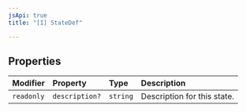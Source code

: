```yaml
---
jsApi: true
title: "[I] StateDef"

---
```

## Properties

| Modifier | Property | Type | Description |
| :------ | :------ | :------ | :------ |
| `readonly` | `description?` | `string` | Description for this state. |
